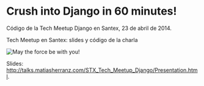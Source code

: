 Crush into Django in 60 minutes!
================================

Código de la Tech Meetup Django en Santex, 23 de abril de 2014.

Tech Meetup en Santex: slides y código de la charla

![](https://pbs.twimg.com/media/Bl_zA_WCIAEJ32l.png "May the force be with you!")



Slides: http://talks.matiasherranz.com/STX_Tech_Meetup_Django/Presentation.html.
